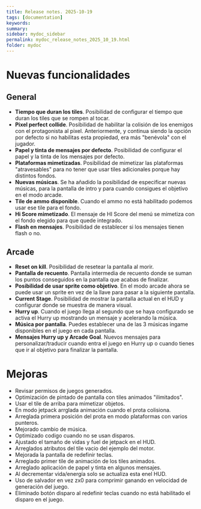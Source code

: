 ```yaml
---
title: Release notes. 2025-10-19
tags: [documentation]
keywords:
summary: 
sidebar: mydoc_sidebar
permalink: mydoc_release_notes_2025_10_19.html
folder: mydoc
---
```


# Nuevas funcionalidades
## General
- **Tiempo que duran los tiles**. Posibilidad de configurar el tiempo que duran los tiles que se rompen al tocar.
- **Pixel perfect collide**. Posibilidad de habilitar la colisión de los enemigos con el protagonista al pixel. Anteriormente, y continua siendo la opción por defecto si no habilitas esta propiedad, era más "benévola" con el jugador.
- **Papel y tinta de mensajes por defecto**. Posibilidad de configurar el papel y la tinta de los mensajes por defecto.
- **Plataformas mimetizadas**. Posibilidad de mimetizar las plataformas "atravesables" para no tener que usar tiles adicionales porque hay distintos fondos.
- **Nuevas músicas**. Se ha añadido la posibilidad de especificar nuevas músicas, para la pantalla de intro y para cuando consigues el objetivo en el modo arcade.
- **Tile de ammo disponible**. Cuando el ammo no está habilitado podemos usar ese tile para el fondo.
- **Hi Score mimetizado**. El mensaje de HI Score del menú se mimetiza con el fondo elegido para que quede integrado.
- **Flash en mensajes**. Posibilidad de establecer si los mensajes tienen flash o no.

## Arcade
- **Reset on kill**. Posibilidad de resetear la pantalla al morir.
- **Pantalla de recuento**. Pantalla intermedia de recuento donde se suman los puntos conseguidos en la pantalla que acabas de finalizar.
- **Posibilidad de usar sprite como objetivo**. En el modo arcade ahora se puede usar un sprite en vez de la llave para pasar a la siguiente pantalla.
- **Current Stage**. Posibilidad de mostrar la pantalla actual en el HUD y configurar donde se muestra de manera visual.
- **Hurry up**. Cuando el juego llega al segundo que se haya configurado se activa el Hurry up mostrando un mensaje y acelerando la música.
- **Música por pantalla**. Puedes establecer una de las 3 músicas ingame disponibles en el juego en cada pantalla.
- **Mensajes Hurry up y Arcade Goal**. Nuevos mensajes para personalizar/traducir cuando entra el juego en Hurry up o cuando tienes que ir al objetivo para finalizar la pantalla.

# Mejoras
- Revisar permisos de juegos generados.
- Optimización de pintado de pantalla con tiles animados "ilimitados".
- Usar el tile de arriba para mimetizar objetos.
- En modo jetpack arrglada animación cuando el prota colisiona.
- Arreglada primera posición del prota en modo plataformas con varios punteros.
- Mejorado cambio de música.
- Optimizado codigo cuando no se usan disparos.
- Ajustado el tamaño de vidas y fuel de jetpack en el HUD.
- Arreglados atributos del tile vacio del ejemplo del motor.
- Mejorada la pantalla de redefinir teclas.
- Arreglado primer tile de animación de los tiles animados.
- Arreglado aplicación de papel y tinta en algunos mensajes.
- Al decrementar vida/energía solo se actualiza esta enel HUD.
- Uso de salvador en vez zx0 para comprimir ganando en velocidad de generación del juego.
- Eliminado botón disparo al redefinir teclas cuando no está habilitado el disparo en el juego.


